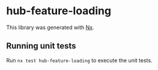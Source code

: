 # hub-feature-loading

This library was generated with [Nx](https://nx.dev).

## Running unit tests

Run `nx test hub-feature-loading` to execute the unit tests.
